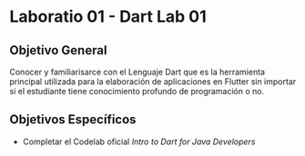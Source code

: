 # Laboratio 01 - Dart Lab 01

## Objetivo General
Conocer y familiarisarce con el Lenguaje Dart que es la herramienta principal utilizada para la elaboración de aplicaciones en Flutter sin importar si el estudiante tiene conocimiento profundo de programación o no.

## Objetivos Específicos
- Completar el Codelab oficial *Intro to Dart for Java Developers*
